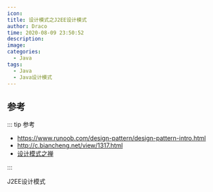 ```yaml
---
icon: 
title: 设计模式之J2EE设计模式
author: Draco
time: 2020-08-09 23:50:52
description: 
image: 
categories: 
  - Java
tags: 
  - Java
  - Java设计模式
---
```






## 参考



::: tip 参考

- https://www.runoob.com/design-pattern/design-pattern-intro.html
- http://c.biancheng.net/view/1317.html
- [设计模式之禅](TheZen0fDesignPattern_2.pdf)

:::



J2EE设计模式


